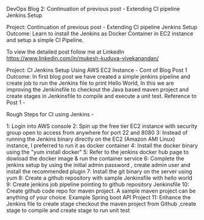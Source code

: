 DevOps Blog 2: Continuation of previous post - Extending CI pipeline Jenkins Setup 

Project: Continuation of previous post - Extending CI pipeline Jenkins Setup 
Outcome: Learn to install the Jenkins as Docker Container in EC2 instance and setup a simple CI Pipeline.

To view the detailed post follow me at LinkedIn https://www.linkedin.com/in/mukesh-kuduva-vivekanandan/

Project: CI Jenkins Setup Using AWS EC2 Instance - Cont of Blog Post 1
Outcome: In first blog post we have created a simple jenkins pipeline and create job to run the Jenkins file to print Hello World, In this we are improving the Jenkinsfile to checkout the Java based maven project and create stages in Jenkinsfile to compile and execute a unit test.
    Reference to Post 1 - 

Rough Steps for CI using Jenkins - 

1: Login into AWS console 
2: Spin up the free tier EC2 instance with security group open to access from anywhere for port 22 and 8080
3: Instead of running the Jenkins binary directly on the EC2 (Amazon AMI Linux) instance, I preferred to run it as docker container
4: Install the docker binary using the "yum install docker"
5: Refer to the jenkins docker hub page to dowload the docker image & run the container service
6: Complete the jenkins setup by using the initial admin password , create admin user and install the recommended plugin
7: Install the git binary on the server using yum
8: Create a github repository with sample Jenkinsfile with hello world
9: Create jenkins job pipeline pointing to github repository Jenkinsfile
10: Create github code repo for maven project. A sample maven project can be anything of your choice. Example Spring boot API Project
11: Enhance the Jenkins file to create stage checkout the maven project from Github ,create stage to compile and create stage to run unit test
